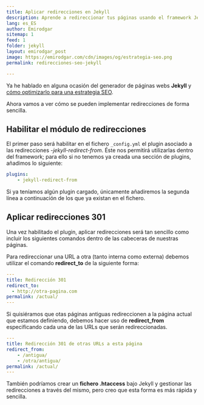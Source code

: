 ```yaml
---
title: Aplicar redirecciones en Jekyll
description: Aprende a redireccionar tus páginas usando el framework Jekyll
lang: es_ES
author: Emirodgar
sitemap: 1
feed: 1
folder: jekyll
layout: emirodgar_post
image: https://emirodgar.com/cdn/images/og/estrategia-seo.png
permalink: redirecciones-seo-jekyll

---
```



Ya he hablado en alguna ocasión del generador de páginas webs **Jekyll** y [cómo optimizarlo para una estrategia SEO](optimizacion-seo-jekyll).

Ahora vamos a ver cómo se pueden implementar redirecciones de forma sencilla.

## Habilitar el módulo de redirecciones

El primer paso será habilitar en el fichero ```_config.yml``` el plugin asociado a las redirecciones -*jekyll-redirect-from*. Éste nos permitirá utilizarlas dentro del framework; para ello si no tenemos ya creada una sección de plugins, añadimos lo siguiente:

```yml
plugins:  
    - jekyll-redirect-from
```

Si ya teníamos algún plugin cargado, únicamente añadiremos la segunda línea a continuación de los que ya existan en el fichero.

## Aplicar redirecciones 301

Una vez habilitado el plugin, aplicar redirecciones será tan sencillo como incluir los siguientes comandos dentro de las cabeceras de nuestras páginas.

Para redireccionar una URL a otra (tanto interna como externa) debemos utilizar el comando **redirect_to** de la siguiente forma:

```yml
---
title: Redirección 301
redirect_to:
  - http://otra-pagina.com
permalink: /actual/
---
```

Si quisiéramos que otas páginas antiguas redireccionen a la página actual que estamos definiendo, debemos hacer uso de **redirect_from** especificando cada una de las URLs que serán redireccionadas.

```yml
---
title: Redirección 301 de otras URLs a esta página 
redirect_from:
    - /antigua/
    - /otra/antigua/
permalink: /actual/
---
``` 


También podríamos crear un **fichero .htaccess** bajo Jekyll y gestionar las redirecciones a través del mismo, pero creo que esta forma es más rápida y sencilla.
<!--stackedit_data:
eyJoaXN0b3J5IjpbMTA1Mjc0OTA3OCw2NjIyNzIzNDUsLTE5Nj
Q4MzY3NjRdfQ==
-->